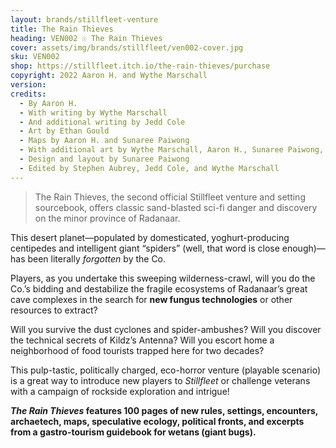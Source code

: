 ```yaml
---
layout: brands/stillfleet-venture
title: The Rain Thieves
heading: VEN002 ☉ The Rain Thieves
cover: assets/img/brands/stillfleet/ven002-cover.jpg
sku: VEN002
shop: https://stillfleet.itch.io/the-rain-thieves/purchase
copyright: 2022 Aaron H. and Wythe Marschall
version:
credits:
  - By Aaron H.
  - With writing by Wythe Marschall
  - And additional writing by Jedd Cole
  - Art by Ethan Gould
  - Maps by Aaron H. and Sunaree Paiwong 
  - With additional art by Wythe Marschall, Aaron H., Sunaree Paiwong, and Amanda Lee Franck
  - Design and layout by Sunaree Paiwong
  - Edited by Stephen Aubrey, Jedd Cole, and Wythe Marschall 
---
```


> The Rain Thieves, the second official Stillfleet venture and setting sourcebook, offers classic sand-blasted sci-fi danger and discovery on the minor province of Radanaar.

This desert planet—populated by domesticated, yoghurt-producing centipedes and intelligent giant “spiders” (well, that word is close enough)—has been literally *forgotten* by the Co.

Players, as you undertake this sweeping wilderness-crawl, will you do the Co.’s bidding and destabilize the fragile ecosystems of Radanaar’s great cave complexes in the search for **new fungus technologies** or other resources to extract?

Will you survive the dust cyclones and spider-ambushes? Will you discover the technical secrets of Kildz’s Antenna? Will you escort home a neighborhood of food tourists trapped here for two decades?

This pulp-tastic, politically charged, eco-horror venture (playable scenario) is a great way to introduce new players to *Stillfleet* or challenge veterans with a campaign of rockside exploration and intrigue!

***The Rain Thieves* features 100 pages of new rules, settings, encounters, archaetech, maps, speculative ecology, political fronts, and excerpts from a gastro-tourism guidebook for wetans (giant bugs).**